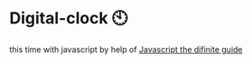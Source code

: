 # Digital-clock 🕙                                                                                                                                                                                                                                                                
this time with javascript by help of <a href="https://www.oreilly.com/library/view/javascript-the-definitive/0596101996/">Javascript the difinite guide</a>  
 
   
